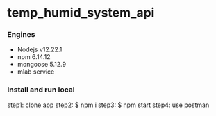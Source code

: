 # temp_humid_system_api

### Engines

- Nodejs v12.22.1
- npm 6.14.12
- mongoose 5.12.9
- mlab service

### Install and run local

step1: clone app
step2: $ npm i
step3: $ npm start
step4: use postman 

